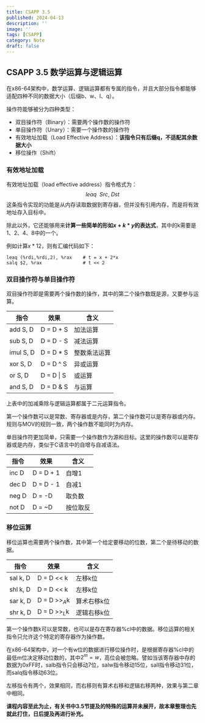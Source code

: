 ```yaml
---
title: CSAPP 3.5
published: 2024-04-13
description: ''
image: ''
tags: [CSAPP]
category: Note
draft: false
---
```




## CSAPP 3.5 数学运算与逻辑运算

在x86-64架构中，数学运算、逻辑运算都有专属的指令，并且大部分指令都能够适配四种不同的数据大小（后缀b、w、l、q）。

操作符能够被分为四种类型：

- 双目操作符（Binary）：需要两个操作数的操作符
- 单目操作符（Unary）：需要一个操作数的操作符
- 有效地址加载（Load Effective Address）：**该指令只有后缀q，不适配其余数据大小**
- 移位操作（Shift）



### 有效地址加载

有效地址加载（load effective address）指令格式为：
$$
leaq~~Src,~Dst
$$
这条指令实现的功能是从内存读取数据到寄存器，但并没有引用内存，而是将有效地址存入目标中。

除此以外，它还能够用来**计算一些简单的形如$x+k*y$的表达式**，其中的k需要是1、2、4、8中的一个。

例如计算$x*12$，则有汇编代码如下：

```
leaq (%rdi,%rdi,2), %rax	# t = x + 2*x
salq $2, %rax				# t << 2
```



### 双目操作符与单目操作符

双目操作符即是需要两个操作数的操作，其中的第二个操作数既是源，又要参与运算。

| 指令             | 效果       | 含义         |
| ---------------- | ---------- | ------------ |
| add       S, D   | D = D + S  | 加法运算     |
| sub       S, D   | D = D - S  | 减法运算     |
| imul      S, D   | D = D * S  | 整数乘法运算 |
| xor        S, D  | D = D ^ S  | 异或运算     |
| or          S, D | D = D \| S | 或运算       |
| and       S, D   | D = D & S  | 与运算       |

上表中的加减乘除与逻辑运算都属于二元运算指令。

第一个操作数可以是常数、寄存器或是内存，第二个操作数可以是寄存器或内存。规则与MOV的规则一致，两个操作数不能同时为内存。

单目操作符更加简单，只需要一个操作数作为源和目标。这里的操作数可以是寄存器或是内存，类似于C语言中的自增与自减语法。

| 指令        | 效果      | 含义     |
| ----------- | --------- | -------- |
| inc       D | D = D + 1 | 自增1    |
| dec      D  | D = D - 1 | 自减1    |
| neg      D  | D = -D    | 取负数   |
| not      D  | D = ~D    | 按位取反 |



### 移位运算

移位运算也需要两个操作数，其中第一个给定要移动的位数，第二个是待移动的数据。

| 指令         | 效果          | 含义        |
| ------------ | ------------- | ----------- |
| sal     k, D | D = D << k    | 左移k位     |
| shl     k, D | D = D << k    | 左移k位     |
| sar    k, D  | D = D >>$_A$k | 算术右移k位 |
| shr    k, D  | D = D >>$_L$k | 逻辑右移k位 |

第一个操作数k可以是常数，也可以是存在寄存器%cl中的数据。移位运算的相关指令只允许这个特定的寄存器作为操作数。

在x86-64架构中，对一个有w位的数据进行移位操作时，是根据寄存器%cl中的最低m位决定移动位数的，其中$2^m=w$，高位会被忽略。譬如当该寄存器中存的数据为0xFF时，salb指令只会移动7位，salw指令移动15位，sall指令移动31位，而salq指令移动63位。

左移指令有两个，效果相同，而右移则有算术右移和逻辑右移两种，效果与第二章中相同。



**课程内容至此为止，有关书中3.5节提及的特殊的运算并未展开，故本章整理也先就此打住，日后提及再进行补充。**
